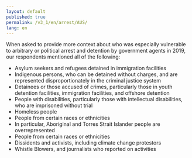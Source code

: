```yaml
---
layout: default
published: true
permalink: /v3_1/en/arrest/AUS/
lang: en
---
```


When asked to provide more context about who was especially vulnerable to arbitrary or political arrest and detention by government agents in 2019, our respondents mentioned all of the following:
-	Asylum seekers and refugees detained in immigration facilities
-	Indigenous persons, who can be detained without charges, and are represented disproportionately in the criminal justice system
-	Detainees or those accused of crimes, particularly those in youth detention facilities, immigration facilities, and offshore detention
-	People with disabilities, particularly those with intellectual disabilities, who are imprisoned without trial
-	Homeless people
-	People from certain races or ethnicities
-	In particular, Aboriginal and Torres Strait Islander people are overrepresented
-	People from certain races or ethnicities
-	Dissidents and activists, including climate change protestors
-	Whistle Blowers, and journalists who reported on activities



